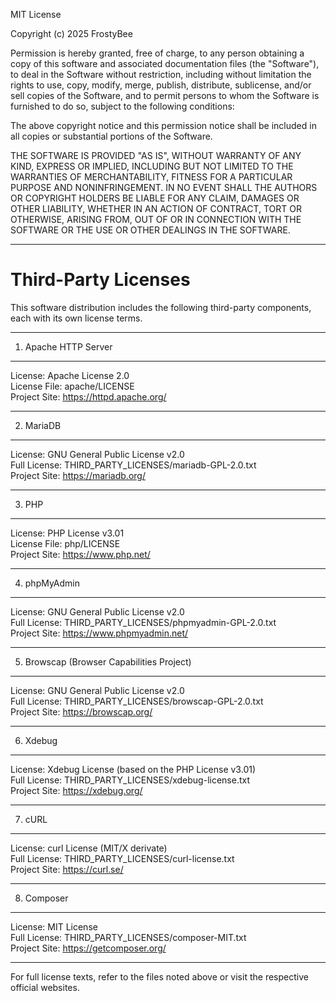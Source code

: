 MIT License

Copyright (c) 2025 FrostyBee

Permission is hereby granted, free of charge, to any person obtaining a copy
of this software and associated documentation files (the "Software"), to deal
in the Software without restriction, including without limitation the rights
to use, copy, modify, merge, publish, distribute, sublicense, and/or sell
copies of the Software, and to permit persons to whom the Software is
furnished to do so, subject to the following conditions:

The above copyright notice and this permission notice shall be included in all
copies or substantial portions of the Software.

THE SOFTWARE IS PROVIDED "AS IS", WITHOUT WARRANTY OF ANY KIND, EXPRESS OR
IMPLIED, INCLUDING BUT NOT LIMITED TO THE WARRANTIES OF MERCHANTABILITY,
FITNESS FOR A PARTICULAR PURPOSE AND NONINFRINGEMENT. IN NO EVENT SHALL THE
AUTHORS OR COPYRIGHT HOLDERS BE LIABLE FOR ANY CLAIM, DAMAGES OR OTHER
LIABILITY, WHETHER IN AN ACTION OF CONTRACT, TORT OR OTHERWISE, ARISING FROM,
OUT OF OR IN CONNECTION WITH THE SOFTWARE OR THE USE OR OTHER DEALINGS IN THE
SOFTWARE.

---

Third-Party Licenses
=====================

This software distribution includes the following third-party components, each with its own license terms.

---

1. Apache HTTP Server
----------------------
License: Apache License 2.0  
License File: apache/LICENSE  
Project Site: https://httpd.apache.org/

---

2. MariaDB
----------
License: GNU General Public License v2.0  
Full License: THIRD_PARTY_LICENSES/mariadb-GPL-2.0.txt  
Project Site: https://mariadb.org/

---

3. PHP
------
License: PHP License v3.01  
License File: php/LICENSE  
Project Site: https://www.php.net/

---

4. phpMyAdmin
-------------
License: GNU General Public License v2.0  
Full License: THIRD_PARTY_LICENSES/phpmyadmin-GPL-2.0.txt  
Project Site: https://www.phpmyadmin.net/

---

5. Browscap (Browser Capabilities Project)
-------------------------------------------
License: GNU General Public License v2.0  
Full License: THIRD_PARTY_LICENSES/browscap-GPL-2.0.txt  
Project Site: https://browscap.org/

---

6. Xdebug
---------
License: Xdebug License (based on the PHP License v3.01)  
Full License: THIRD_PARTY_LICENSES/xdebug-license.txt  
Project Site: https://xdebug.org/

---

7. cURL
-------
License: curl License (MIT/X derivate)  
Full License: THIRD_PARTY_LICENSES/curl-license.txt  
Project Site: https://curl.se/

---

8. Composer
-----------
License: MIT License  
Full License: THIRD_PARTY_LICENSES/composer-MIT.txt  
Project Site: https://getcomposer.org/

---

For full license texts, refer to the files noted above or visit the respective official websites.

